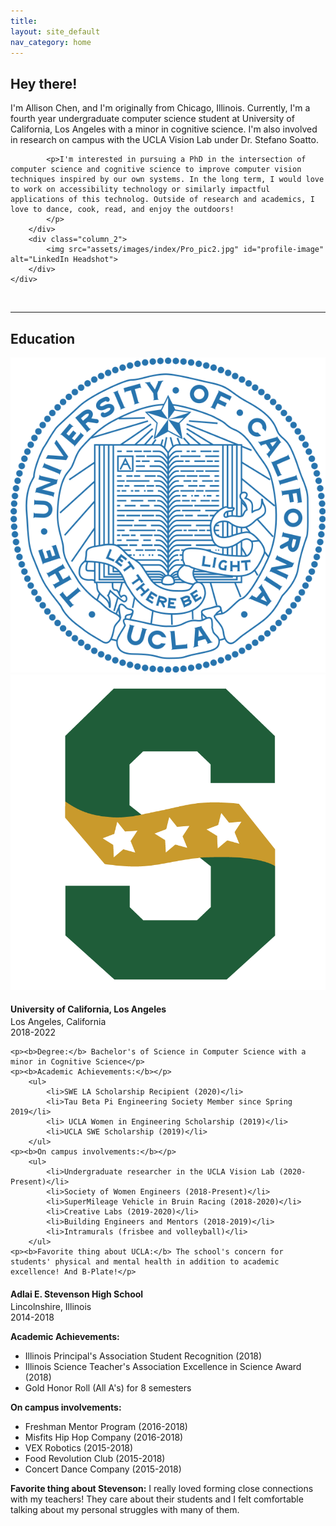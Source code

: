 ```yaml
---
title:
layout: site_default
nav_category: home
---
```


<div id="aboutMe">
    <div class="row">
        <div class="column_2">
            <h2>Hey there!</h2>
            <p>I'm Allison Chen, and I'm originally from Chicago, Illinois. Currently, I'm a fourth year undergraduate computer science student at University of California, Los Angeles with a minor in cognitive science. I'm also involved in research on campus with the UCLA Vision Lab under Dr. Stefano Soatto.</p>

            <p>I'm interested in pursuing a PhD in the intersection of computer science and cognitive science to improve computer vision techniques inspired by our own systems. In the long term, I would love to work on accessibility technology or similarly impactful applications of this technolog. Outside of research and academics, I love to dance, cook, read, and enjoy the outdoors!
            </p>
        </div>
        <div class="column_2">
            <img src="assets/images/index/Pro_pic2.jpg" id="profile-image" alt="LinkedIn Headshot">
        </div>
    </div>
</div>

<br>
<hr>

<h2 class="blogpost title standOut">Education</h2>
<div>
	<div class="centered_row">
		<div id="ucla_seal" class="seal_div active_ed" onclick="show_ucla()">
			<img src="assets/images/education/ucla_seal.png" alt="UCLA seal" class="images full">
		</div>
		<div id="shs_seal" class="seal_div" onclick="show_shs()">
			<img src="assets/images/education/shs_logo.png" alt="SHS logo" class="images full">
		</div>
	</div>
	<script>
		function show_ucla()
		{
			document.getElementById("ucla_ed").style.display = "block";
			document.getElementById("ucla_seal").classList.add("active_ed");
			document.getElementById("shs_ed").style.display = "none";
			document.getElementById("shs_seal").classList.remove("active_ed");
		}
		function show_shs()
		{
			document.getElementById("ucla_ed").style.display = "none";
			document.getElementById("ucla_seal").classList.remove("active_ed");
			document.getElementById("shs_ed").style.display = "block";
			document.getElementById("shs_seal").classList.add("active_ed");
		}
	</script>
</div>
<!-- <hr> -->
<div id="ucla_ed">
	<h4 style="margin-bottom: 3px">University of California, Los Angeles</h4>
	<p style="margin-top:0px; margin-bottom:0px">Los Angeles, California</p>
	<p style="margin-top:0px">2018-2022</p>

	<p><b>Degree:</b> Bachelor's of Science in Computer Science with a minor in Cognitive Science</p>
	<p><b>Academic Achievements:</b></p>
		<ul>
			<li>SWE LA Scholarship Recipient (2020)</li>
			<li>Tau Beta Pi Engineering Society Member since Spring 2019</li>
			<li> UCLA Women in Engineering Scholarship (2019)</li>
			<li>UCLA SWE Scholarship (2019)</li>
		</ul>
	<p><b>On campus involvements:</b></p>
		<ul>
			<li>Undergraduate researcher in the UCLA Vision Lab (2020-Present)</li>
			<li>Society of Women Engineers (2018-Present)</li>
			<li>SuperMileage Vehicle in Bruin Racing (2018-2020)</li>
			<li>Creative Labs (2019-2020)</li>
			<li>Building Engineers and Mentors (2018-2019)</li>
			<li>Intramurals (frisbee and volleyball)</li>
		</ul>
	<p><b>Favorite thing about UCLA:</b> The school's concern for students' physical and mental health in addition to academic excellence! And B-Plate!</p>
</div>
<div id="shs_ed">
	<h4 style="margin-bottom: 3px">Adlai E. Stevenson High School</h4>
	<p style="margin-top:0px; margin-bottom:0px">Lincolnshire, Illinois</p>
	<p style="margin-top:0px">2014-2018</p>
	<p><b>Academic Achievements:</b></p>
		<ul>
			<li>Illinois Principal's Association Student Recognition (2018)</li>
			<li>Illinois Science Teacher's Association Excellence in Science Award (2018)</li>
			<li>Gold Honor Roll (All A's) for 8 semesters</li>
		</ul>
	<p><b>On campus involvements:</b></p>
		<ul>
			<li>Freshman Mentor Program (2016-2018)</li>
			<li>Misfits Hip Hop Company (2016-2018)</li>
			<li>VEX Robotics (2015-2018)</li>
			<li>Food Revolution Club (2015-2018)</li>
			<li>Concert Dance Company (2015-2018)</li>
		</ul>
	<p><b>Favorite thing about Stevenson:</b> I really loved forming close connections with my teachers! They care about their students and I felt comfortable talking about my personal struggles with many of them.</p>
</div>

<!-- <section id="intro">
    <h2>Inspiration</h2>
    <p>My love for engineering and innovation started in fifth grade when I joined an all girls FIRST Lego League team through Girl Scouts. I continued this through middle school where my team won the Illinois Championship in 2012 and 2014 and was the runner up team and nationals in 2014. Here, enjoy some embarrassing pictures of middle school me:
    </p>
    <img src="assets/images/index/baby_moovers.jpg" class="images half" alt="beginning of robotics">
    <p class="caption">My FIRST Lego League Robotics team circa 2013</p>
    <p>In high school, I continued competing in robotics first through FIRST Tech Challenge then through VEX robotics. In robotics, I was able to explore both the building/mechanical side as well as the coding/computer science side and when it was time to apply for college I reached this conclusion: I really loved both! On one hand, I enjoyed creating a design for what the robot would look like and how it would function and being able to turn that into reality. On the other, I loved actually giving the robot life through coding and innovating new ways to allow the robot to complete various tasks. Thus, I went into college with an open mind and exploring both to see which I liked better.</p>
    <p>Long story short, as you know, I chose computer science. I really loved the logical thinking behind this field and applying constant principles in new and innovative ways to create faster, better, and more complex programs. As I learned more about the field, I found myself always inquiring to learn even more and it soon dawned on me that this was something I was actually interested in. Especially with how prevalent technology is in our daily lives, I truly believe that my career will be able to postively impact the most people personally through developing new software and technologies :)</p>
</section> -->